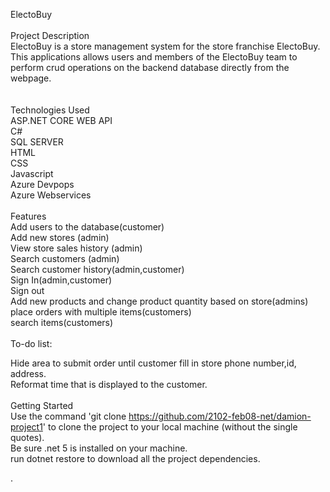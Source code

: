 ElectoBuy<br /><br />
Project Description<br />
ElectoBuy is a store management system for the store franchise ElectoBuy. This applications allows users and members of the ElectoBuy team to perform crud operations on the backend database directly from the webpage.<br />
<br />
<br />
Technologies Used<br />
ASP.NET CORE WEB API<br />
C#<br />
SQL SERVER<br />
HTML<br />
CSS<br />
Javascript<br />
Azure Devpops<br />
Azure Webservices<br /><br />
Features<br />
Add users to the database(customer)<br />
Add new stores (admin)<br />
View store sales history (admin)<br />
Search customers (admin)<br />
Search customer history(admin,customer)<br />
Sign In(admin,customer)<br />
Sign out<br />
Add new products and change product quantity based on store(admins)<br />
place orders with multiple items(customers)<br />
search items(customers)<br /><br />
To-do list:<br />

Hide area to submit order until customer fill in store phone number,id, address.<br />
Reformat time that is displayed to the customer.<br /><br />
Getting Started<br />
Use the command 'git clone https://github.com/2102-feb08-net/damion-project1' to clone the project to your local machine (without the single quotes).<br />
Be sure .net 5 is installed on your machine.<br />
run dotnet restore to download all the project dependencies. <br />


.

